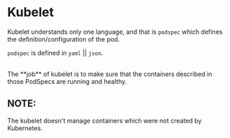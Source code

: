 # Kubelet

Kubelet understands only one language, and that is `podspec` which defines the definition/configuration of the pod.

`podspec` is defined in `yaml` || `json`.

<br />
The **job** of kubelet is to make sure that the containers described in those PodSpecs are running and healthy.

## NOTE:

The kubelet doesn't manage containers which were not created by Kubernetes.
